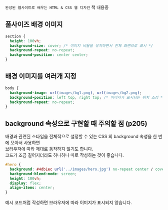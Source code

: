 `완성된 웹사이트로 배우는 HTML & CSS 웹 디자인` 책 내용중

## 풀사이즈 배경 이미지

```css
section {
  height: 100vh;
  background-size: cover; /* 이미지 비율을 유지하면서 전체 화면으로 표시 */
  background-repeat: no-repeat;
  background-position: center center;
}
```

## 배경 이미지를 여러개 지정

```css
body {
  background-image: url(images/bg1.png), url(images/bg2.png);
  background-position: left top, right top; /* 이미자가 표시되는 위치 조정 */
  background-repeat: no-repeat;
}
```

## background 속성으로 구현할 때 주의할 점 (p205)

배경과 관련된 스타일을 전체적으로 설정할 수 있는 CSS 의 background 속성을 한 번에 모아서 사용하면  
브라우저에 따라 제대로 동작하지 않기도 합니다.  
코드가 조금 길어지더라도 하나하나 따로 작성하는 것이 좋습니다.

```css
#hero {
  background: #4db1ec url('../images/hero.jpg') no-repeat center / cover;
  background-blend-mode: screen;
  height: 100vh;
  display: flex;
  align-items: center;
}
```

예시 코드처럼 작성하면 브라우저에 따라 이미지가 표시되지 않습니다.
